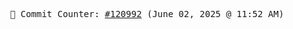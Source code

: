 <p align="center">
    <samp>
        📮 Commit Counter: <a href="https://github.com/Javascript-void0/Javascript-void0/commits/main">#120992</a> (June 02, 2025 @ 11:52 AM)
    </samp>
</p>